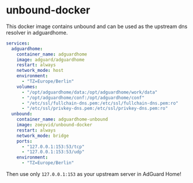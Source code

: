 # unbound-docker

This docker image contains unbound and can be used as the upstream dns resolver in adguardhome.

```yml
services:
  adguardhome:
    container_name: adguardhome
    image: adguard/adguardhome
    restart: always
    network_mode: host
    environment:
      - "TZ=Europe/Berlin"
    volumes:
      - "/opt/adguardhome/data:/opt/adguardhome/work/data"
      - "/opt/adguardhome/conf:/opt/adguardhome/conf"
      - "/etc/ssl/fullchain-dns.pem:/etc/ssl/fullchain-dns.pem:ro"
      - "/etc/ssl/privkey-dns.pem:/etc/ssl/privkey-dns.pem:ro"
  unbound:
    container_name: adguardhome-unbound
    image: zoeyvid/unbound-docker
    restart: always
    network_mode: bridge
    ports:
      - "127.0.0.1:153:53/tcp"
      - "127.0.0.1:153:53/udp"
    environment:
      - "TZ=Europe/Berlin"
```

Then use only `127.0.0.1:153` as your upstream server in AdGuard Home!
